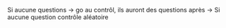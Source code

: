 Si aucune questions
-> go au contrôl, ils auront des questions après
-> Si aucune question contrôle aléatoire
